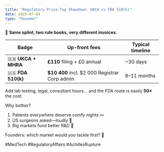 ```yaml
---
title: "Regulatory Price-Tag Showdown: UKCA vs FDA 510(k)"
date: 2025-07-04
type: "Founder"
---
```


💸 **Same splint, two rule books, very different invoices.**

| Badge | Up-front fees | Typical timeline |
|-------|--------------|------------------|
| 🇬🇧 **UKCA + MHRA** | **£110** filing + £0 annual | ~30 days |
| 🇺🇸 **FDA 510(k)** | **$10 400** incl. $2 000 Registrar Corp admin | 9–11 months |

Add lab testing, legal, consultant hours… and the FDA route is easily **50×** the cost.

Why bother?

1. Patients everywhere deserve comfy nights 💤
2. US surgeons asked—loudly 📢
3. Big markets fund better R&D 🔬

Founders: which market would *you* tackle first? 🔽

 #MedTech #RegulatoryAffairs #AchillesRupture
